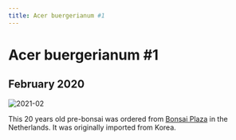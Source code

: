 ```yaml
---
title: Acer buergerianum #1
---
```


# Acer buergerianum #1

## February 2020

![2021-02](/images/bonsai/2021-02-28-acer-buergerianum-1.jpg)

This 20 years old pre-bonsai was ordered from [Bonsai Plaza](https://www.bonsaiplaza.com)
in the Netherlands. It was originally imported from Korea.
